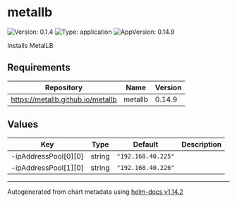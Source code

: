 # metallb

![Version: 0.1.4](https://img.shields.io/badge/Version-0.1.4-informational?style=flat-square) ![Type: application](https://img.shields.io/badge/Type-application-informational?style=flat-square) ![AppVersion: 0.14.9](https://img.shields.io/badge/AppVersion-0.14.9-informational?style=flat-square)

Installs MetalLB

## Requirements

| Repository | Name | Version |
|------------|------|---------|
| https://metallb.github.io/metallb | metallb | 0.14.9 |

## Values

| Key | Type | Default | Description |
|-----|------|---------|-------------|
| -ipAddressPool[0][0] | string | `"192.168.40.225"` |  |
| -ipAddressPool[1][0] | string | `"192.168.40.226"` |  |

----------------------------------------------
Autogenerated from chart metadata using [helm-docs v1.14.2](https://github.com/norwoodj/helm-docs/releases/v1.14.2)
